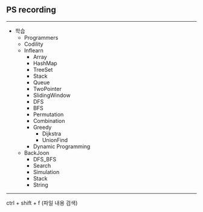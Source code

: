 ## PS recording 

------------------------------------------------------

+ 학습 
  + Programmers
  + Codility
  + Inflearn
    + Array
    + HashMap
    + TreeSet
    + Stack
    + Queue  
    + TwoPointer
    + SlidingWindow
    + DFS
    + BFS
    + Permutation
    + Combination
    + Greedy
      + Dijkstra
      + UnionFind
    + Dynamic Programming
  + BackJoon
    + DFS_BFS
    + Search
    + Simulation
    + Stack
    + String
  

-----------------------------------------------------

ctrl + shift + f (파일 내용 검색)

